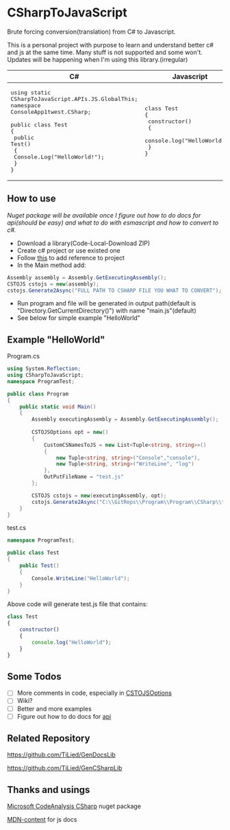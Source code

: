 # CSharpToJavaScript
Brute forcing conversion(translation) from C# to Javascript.

This is a personal project with purpose to learn and understand better c# and js at the same time. Many stuff is not supported and some won't. Updates will be happening when I'm using this library.(irregular)

| C#     | Javascript |
| ---      | ---       |
| <pre>using static CSharpToJavaScript.APIs.JS.GlobalThis;<br>namespace ConsoleApp1twest.CSharp;<br><br>public class Test<br>{<br> public Test()<br> {<br>   Console.Log("HelloWorld!");<br> }<br>}</pre> | <pre>class Test<br>{<br> constructor()<br> {<br>   console.log("HelloWorld!");<br> }<br>}</pre>|

## How to use
*Nuget package will be available once I figure out how to do docs for api(should be easy) and what to do with esmascript and how to convert to c#.*

- Download a library(Code-Local-Download ZIP)
- Create c# project or use existed one
- Follow [this](https://learn.microsoft.com/en-us/dotnet/core/tutorials/library-with-visual-studio?pivots=dotnet-7-0#add-a-project-reference) to add reference to project
- In the Main method add:
```csharp
Assembly assembly = Assembly.GetExecutingAssembly();
CSTOJS cstojs = new(assembly);
cstojs.Generate2Async("FULL PATH TO CSHARP FILE YOU WHAT TO CONVERT");
```
- Run program and file will be generated in output path(default is "Directory.GetCurrentDirectory()") with name "main.js"(default)
- See below for simple example "HelloWorld"

## Example "HelloWorld"
Program.cs
```csharp
using System.Reflection;
using CSharpToJavaScript;
namespace ProgramTest;

public class Program
{
	public static void Main()
	{
		Assembly executingAssembly = Assembly.GetExecutingAssembly();
		
		CSTOJSOptions opt = new()
		{
			CustomCSNamesToJS = new List<Tuple<string, string>>()
			{
				new Tuple<string, string>("Console","console"),
				new Tuple<string, string>("WriteLine", "log")					
			},
			OutPutFileName = "test.js"
		};

		CSTOJS cstojs = new(executingAssembly, opt);
		cstojs.Generate2Async("C:\\GitReps\\Program\\Program\\CSharp\\test.cs");
	}
}
```
test.cs
```csharp
namespace ProgramTest;

public class Test
{
	public Test()
	{
		Console.WriteLine("HelloWorld");
	}
}
```
Above code will generate test.js file that contains:
```javascript
class Test
{
	constructor()
 	{
   		console.log("HelloWorld");
 	}
}
```
## Some Todos
- [ ] More comments in code, especially in [CSTOJSOptions](https://github.com/TiLied/CSharpToJavaScript/blob/master/CSharpToJavaScript/CSTOJSOptions.cs)
- [ ] Wiki?
- [ ] Better and more examples
- [ ] Figure out how to do docs for [api](https://github.com/TiLied/CSharpToJavaScript/tree/master/CSharpToJavaScript/APIs/JS) 

## Related Repository 
https://github.com/TiLied/GenDocsLib

https://github.com/TiLied/GenCSharpLib

## Thanks and usings
[Microsoft CodeAnalysis CSharp](https://www.nuget.org/packages/Microsoft.CodeAnalysis.CSharp/) nuget package

[MDN-content](https://github.com/mdn/content) for js docs



